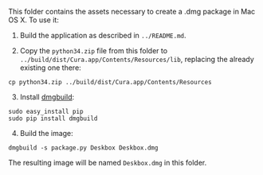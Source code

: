 This folder contains the assets necessary to create a .dmg package in Mac OS X.
To use it:

1. Build the application as described in `../README.md`.

2. Copy the `python34.zip` file from this folder to `../build/dist/Cura.app/Contents/Resources/lib`, replacing the already existing one there:
```shell
cp python34.zip ../build/dist/Cura.app/Contents/Resources
```

3. Install [dmgbuild](https://bitbucket.org/al45tair/dmgbuild):  
```shell
sudo easy_install pip
sudo pip install dmgbuild
```

4. Build the image:  
```shell
dmgbuild -s package.py Deskbox Deskbox.dmg
```

The resulting image will be named `Deskbox.dmg` in this folder.
